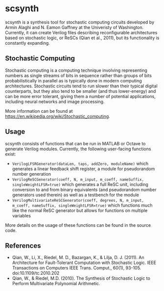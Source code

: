 # scsynth
scsynth is a synthesis tool for stochastic computing circuits developed by Armin Alaghi and N. Eamon Gaffney at the Univeristy of Washington. Currently, it can create Verilog files describing reconfigurable architectures based on stochastic logic, or ReSCs (Qian et al., 2011), but its functionality is constantly expanding.

## Stochastic Computing
Stochastic computing is a computing technique involving representing numbers as single streams of bits in sequence rather than groups of bits probabilistically in parallel as is typically done in modern computing architectures. Stochastic circuits tend to run slower than their typical digital counterparts, but they also tend to be smaller (and thus lower-energy) and can be more error tolerant, giving them a number of potential applications, including neural networks and image processing.

More information can be found at https://en.wikipedia.org/wiki/Stochastic_computing.

## Usage
scsynth consists of functions that can be run in MATLAB or Octave to generate Verilog modules. Currently, the following user-facing functions exist:
* `VerilogLFSRGenerator(dataLen, taps, addZero, moduleName)` which generates a linear feedback shift register, a module for pseudorandom number generation
* `VerilogReSCGenerator(coeff, N, m_input, m_coeff, nameSuffix, singleWeightLFSR=true)` which generates a full ReSC unit, including conversion to and from binary equivalents (and pseudorandom number generators used therein) as well as a testbench for the module
* `VerilogMultivariateReSCGenerator(coeff, degrees, N, m_input, m_coeff, nameSuffix, singleWeightLFSR=true)` which functions much like the normal ReSC generator but allows for functions on multiple variables

More details on the usage of these functions can be found in the source code.

## References
* Qian, W., Li, X., Riedel, M. D., Bazargan, K., & Lilja, D. J. (2011). An Architecture for Fault-Tolerant Computation with Stochastic Logic. IEEE Transactions on Computers IEEE Trans. Comput., 60(1), 93-105. doi:10.1109/tc.2010.202
* Qian, W., & Riedel, M.D. (2010). The Synthesis of Stochastic Logic to Perform Multivariate Polynomial Arithmetic.
